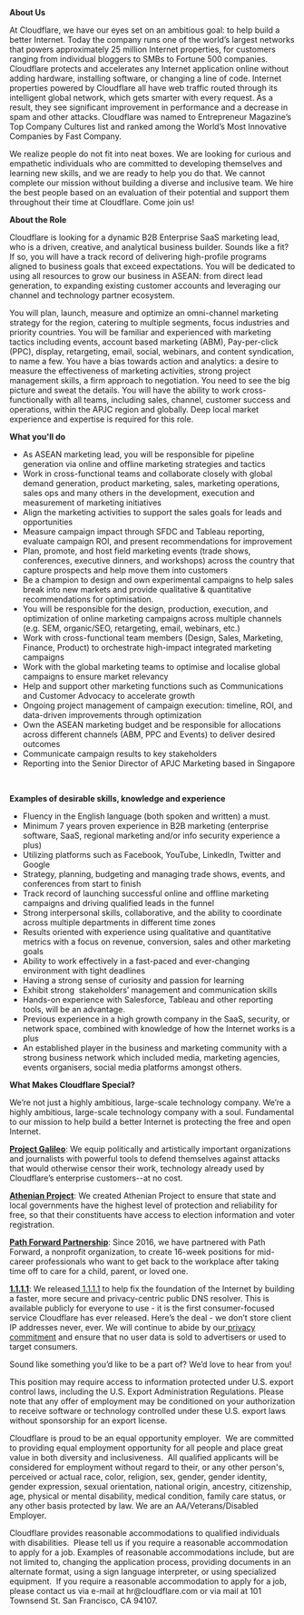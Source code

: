 <div class="content-intro">
	<div><strong>About Us</strong></div>
	<div>
		<p><span style="font-weight: 400;">At Cloudflare, we have our eyes set on an ambitious goal: to help build a better Internet. Today the company runs one of the world’s largest networks that powers approximately 25 million Internet properties, for customers ranging from individual bloggers to SMBs to Fortune 500 companies. Cloudflare protects and accelerates any Internet application online without adding hardware, installing software, or changing a line of code. Internet properties powered by Cloudflare all have web traffic routed through its intelligent global network, which gets smarter with every request. As a result, they see significant improvement in performance and a decrease in spam and other attacks. Cloudflare was named to Entrepreneur Magazine’s Top Company Cultures list and ranked among the World’s Most Innovative Companies by Fast Company.</span><span style="font-weight: 400;">&nbsp;</span></p>
		<p><span style="font-weight: 400;">We realize people do not fit into neat boxes. We are looking for curious and empathetic individuals who are committed to developing themselves and learning new skills, and we are ready to help you do that. We cannot complete our mission without building a diverse and inclusive team. We hire the best people based on an evaluation of their potential and support them throughout their time at Cloudflare. Come join us!&nbsp;</span></p>
	</div>
</div>
<p><strong>About the Role</strong></p>
<p>Cloudflare is looking for a dynamic B2B Enterprise SaaS marketing lead, who is a driven, creative, and analytical business builder. Sounds like a fit? If so, you will have a track record of delivering high-profile programs aligned to business goals that exceed expectations. You will be dedicated to using all resources to grow our business in ASEAN: from direct lead generation, to expanding existing customer accounts and leveraging our channel and technology partner ecosystem.&nbsp;</p>
<p>You will plan, launch, measure and optimize an omni-channel marketing strategy for the region, catering to multiple segments, focus industries and priority countries. You will be familiar and experienced with marketing tactics including events, account based marketing (ABM), Pay-per-click (PPC), display, retargeting, email, social, webinars, and content syndication, to name a few. You have a bias towards action and analytics: a desire to measure the effectiveness of marketing activities, strong project management skills, a firm approach to negotiation. You need to see the big picture and sweat the details. You will have the ability to work cross-functionally with all teams, including sales, channel, customer success and operations, within the APJC region and globally. Deep local market experience and expertise is required for this role.</p>
<p><strong>What you'll do</strong></p>
<ul>
	<li>As ASEAN marketing lead, you will be responsible for pipeline generation via online and offline marketing strategies and tactics</li>
	<li>Work in cross-functional teams and collaborate closely with global demand generation, product marketing, sales, marketing operations, sales ops and many others in the development, execution and measurement of marketing initiatives</li>
	<li>Align the marketing activities to support the sales goals for leads and opportunities</li>
	<li>Measure campaign impact through SFDC and Tableau reporting, evaluate campaign ROI, and present recommendations for improvement</li>
	<li>Plan, promote, and host field marketing events (trade shows, conferences, executive dinners, and workshops) across the country that capture prospects and help move them into customers</li>
	<li>Be a champion to design and own experimental campaigns to help sales break into new markets and provide qualitative &amp; quantitative recommendations for optimisation.</li>
	<li>You will be responsible for the design, production, execution, and optimization of online marketing campaigns across multiple channels (e.g. SEM, organic/SEO, retargeting, email, webinars, etc.)</li>
	<li>Work with cross-functional team members (Design, Sales, Marketing, Finance, Product) to orchestrate high-impact integrated marketing campaigns</li>
	<li>Work with the global marketing teams to optimise and localise global campaigns to ensure market relevancy&nbsp;</li>
	<li>Help and support other marketing functions such as Communications and Customer Advocacy to accelerate growth&nbsp;</li>
	<li>Ongoing project management of campaign execution: timeline, ROI, and data-driven improvements through optimization</li>
	<li>Own the ASEAN marketing budget and be responsible for allocations across different channels (ABM, PPC and Events) to deliver desired outcomes</li>
	<li>Communicate campaign results to key stakeholders</li>
	<li>Reporting into the Senior Director of APJC Marketing based in Singapore</li>
</ul>
<p>&nbsp;</p>
<p><strong>Examples of desirable skills, knowledge and experience</strong></p>
<ul>
	<li>Fluency in the English language (both spoken and written) a must.</li>
	<li>Minimum 7 years proven experience in B2B marketing (enterprise software, SaaS, regional marketing and/or info security experience a plus)</li>
	<li>Utilizing platforms such as Facebook, YouTube, LinkedIn, Twitter and Google</li>
	<li>Strategy, planning, budgeting and managing trade shows, events, and conferences from start to finish</li>
	<li>Track record of launching successful online and offline marketing campaigns and driving qualified leads in the funnel</li>
	<li>Strong interpersonal skills, collaborative, and the ability to coordinate across multiple departments in different time zones</li>
	<li>Results oriented with experience using qualitative and quantitative metrics with a focus on revenue, conversion, sales and other marketing goals</li>
	<li>Ability to work effectively in a fast-paced and ever-changing environment with tight deadlines</li>
	<li>Having a strong sense of curiosity and passion for learning</li>
	<li>Exhibit strong&nbsp; stakeholders’ management and communication skills</li>
	<li>Hands-on experience with Salesforce, Tableau and other reporting tools, will be an advantage.</li>
	<li>Previous experience in a high growth company in the SaaS, security, or network space, combined with knowledge of how the Internet works is a plus</li>
	<li>An established player in the business and marketing community with a strong business network which included media, marketing agencies, events organisers, social media platforms amongst others.</li>
</ul>
<div class="content-conclusion">
	<p><strong>What Makes Cloudflare Special?</strong></p>
	<p><span style="font-weight: 400;">We’re not just a highly ambitious, large-scale technology company. We’re a highly ambitious, large-scale technology company with a soul. Fundamental to our mission to help build a better Internet is protecting the free and open Internet.</span></p>
	<p><a href="https://blog.cloudflare.com/protecting-free-expression-online/"><strong>Project Galileo</strong></a><span style="font-weight: 400;">: We equip politically and artistically important organizations and journalists with powerful tools to defend themselves against attacks that would otherwise censor their work, technology already used by Cloudflare’s enterprise customers--at no cost.</span></p>
	<p><strong><a href="https://www.cloudflare.com/athenian/">Athenian Project</a></strong><span style="font-weight: 400;">: We created Athenian Project to ensure that state and local governments have the highest level of protection and reliability for free, so that their constituents have access to election information and voter registration.</span></p>
	<p><a href="https://blog.cloudflare.com/tag/path-forward/"><strong>Path Forward Partnership</strong></a><span style="font-weight: 400;">: Since 2016, we have partnered with Path Forward, a nonprofit organization, to create 16-week positions for mid-career professionals who want to get back to the workplace after taking time off to care for a child, parent, or loved one.</span></p>
	<p><a href="https://1.1.1.1/"><strong>1.1.1.1</strong></a><span style="font-weight: 400;">: We released</span><a href="https://1.1.1.1/"> <span style="font-weight: 400;">1.1.1.1</span></a><span style="font-weight: 400;"> to help fix the foundation of the Internet by building a faster, more secure and privacy-centric public DNS resolver. This is available publicly for everyone to use - it is the first consumer-focused service Cloudflare has ever released. Here’s the deal - we don’t store client IP addresses never, ever. We will continue to abide by our</span><a href="https://developers.cloudflare.com/1.1.1.1/privacy/public-dns-resolver"> privacy commitment</a><span style="font-weight: 400;"> and ensure that no user data is sold to advertisers or used to target consumers.</span></p>
	<p><span style="font-weight: 400;">Sound like something you’d like to be a part of? We’d love to hear from you!</span></p>
	<p><span style="font-weight: 400;">This position may require access to information protected under U.S. export control laws, including the U.S. Export Administration Regulations. Please note that any offer of employment may be conditioned on your authorization to receive software or technology controlled under these U.S. export laws without sponsorship for an export license.</span></p>
	<p><span style="font-weight: 400;">Cloudflare is proud to be an equal opportunity employer. &nbsp;We are committed to providing equal employment opportunity for all people and place great value in both diversity and inclusiveness. &nbsp;All qualified applicants will be considered for employment without regard to their, or any other person's, perceived or actual</span> <span style="font-weight: 400;">race, color, religion, sex, gender, gender identity, gender expression, sexual orientation, national origin, ancestry, citizenship, age, physical or mental disability, medical condition, family care status, or any other basis protected by law. </span><span style="font-weight: 400;">We are an AA/Veterans/Disabled Employer.</span></p>
	<p><span style="font-weight: 400;">Cloudflare provides reasonable accommodations to qualified individuals with disabilities. &nbsp;Please tell us if you require a reasonable accommodation to apply for a job. Examples of reasonable accommodations include, but are not limited to, changing the application process, providing documents in an alternate format, using a sign language interpreter, or using specialized equipment. &nbsp;If you require a reasonable accommodation to apply for a job, please contact us via e-mail at </span><span style="font-weight: 400;">hr@cloudflare.com</span><span style="font-weight: 400;"> or via mail at 101 Townsend St. San Francisco, CA 94107.</span></p>
</div>